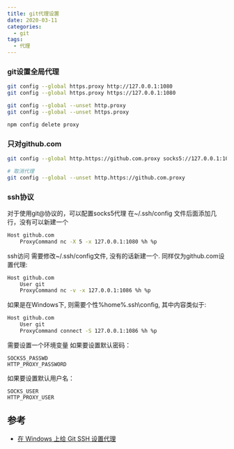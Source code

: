 ```yaml
---
title: git代理设置
date: 2020-03-11
categories:
  - git
tags:
  - 代理
---
```


### git设置全局代理
```bash
git config --global https.proxy http://127.0.0.1:1080
git config --global https.proxy https://127.0.0.1:1080

git config --global --unset http.proxy
git config --global --unset https.proxy

npm config delete proxy
```

### 只对github.com
```bash
git config --global http.https://github.com.proxy socks5://127.0.0.1:1080

# 取消代理
git config --global --unset http.https://github.com.proxy
```

### ssh协议
对于使用git@协议的，可以配置socks5代理
在~/.ssh/config 文件后面添加几行，没有可以新建一个
```bash
Host github.com
    ProxyCommand nc -X 5 -x 127.0.0.1:1080 %h %p
```

ssh访问
需要修改~/.ssh/config文件, 没有的话新建一个. 同样仅为github.com设置代理:
```bash
Host github.com
    User git
    ProxyCommand nc -v -x 127.0.0.1:1086 %h %p
```
如果是在Windows下, 则需要个性%home%.ssh\config, 其中内容类似于:
```bash
Host github.com
    User git
    ProxyCommand connect -S 127.0.0.1:1086 %h %p
```
需要设置一个环境变量
如果要设置默认密码：
```
SOCKS5_PASSWD
HTTP_PROXY_PASSWORD
```
如果要设置默认用户名：
```
SOCKS_USER
HTTP_PROXY_USER
```

## 参考

- [在 Windows 上给 Git SSH 设置代理](https://walkedby.com/sshwindowsproxy/)
